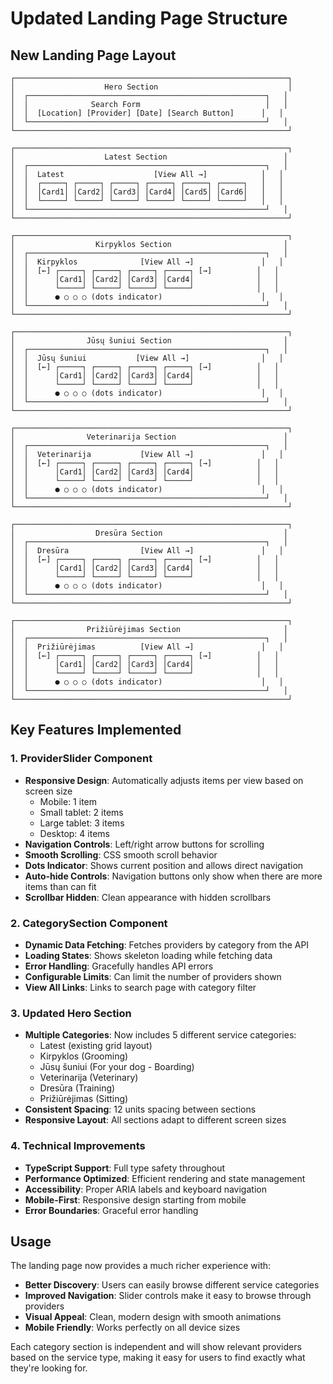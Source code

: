 # Updated Landing Page Structure

## New Landing Page Layout

```
┌─────────────────────────────────────────────────────────────┐
│                    Hero Section                             │
│  ┌─────────────────────────────────────────────────────┐   │
│  │              Search Form                            │   │
│  │  [Location] [Provider] [Date] [Search Button]      │   │
│  └─────────────────────────────────────────────────────┘   │
└─────────────────────────────────────────────────────────────┘

┌─────────────────────────────────────────────────────────────┐
│                    Latest Section                          │
│  ┌─────────────────────────────────────────────────────┐   │
│  │  Latest                    [View All →]            │   │
│  │  ┌─────┐ ┌─────┐ ┌─────┐ ┌─────┐ ┌─────┐ ┌─────┐   │   │
│  │  │Card1│ │Card2│ │Card3│ │Card4│ │Card5│ │Card6│   │   │
│  │  └─────┘ └─────┘ └─────┘ └─────┘ └─────┘ └─────┘   │   │
│  └─────────────────────────────────────────────────────┘   │
└─────────────────────────────────────────────────────────────┘

┌─────────────────────────────────────────────────────────────┐
│                  Kirpyklos Section                         │
│  ┌─────────────────────────────────────────────────────┐   │
│  │  Kirpyklos              [View All →]               │   │
│  │  [←] ┌─────┐ ┌─────┐ ┌─────┐ ┌─────┐ [→]          │   │
│  │      │Card1│ │Card2│ │Card3│ │Card4│              │   │
│  │      └─────┘ └─────┘ └─────┘ └─────┘              │   │
│  │      ● ○ ○ ○ (dots indicator)                      │   │
│  └─────────────────────────────────────────────────────┘   │
└─────────────────────────────────────────────────────────────┘

┌─────────────────────────────────────────────────────────────┐
│                Jūsų šuniui Section                         │
│  ┌─────────────────────────────────────────────────────┐   │
│  │  Jūsų šuniui           [View All →]                │   │
│  │  [←] ┌─────┐ ┌─────┐ ┌─────┐ ┌─────┐ [→]          │   │
│  │      │Card1│ │Card2│ │Card3│ │Card4│              │   │
│  │      └─────┘ └─────┘ └─────┘ └─────┘              │   │
│  │      ● ○ ○ ○ (dots indicator)                      │   │
│  └─────────────────────────────────────────────────────┘   │
└─────────────────────────────────────────────────────────────┘

┌─────────────────────────────────────────────────────────────┐
│                Veterinarija Section                        │
│  ┌─────────────────────────────────────────────────────┐   │
│  │  Veterinarija           [View All →]               │   │
│  │  [←] ┌─────┐ ┌─────┐ ┌─────┐ ┌─────┐ [→]          │   │
│  │      │Card1│ │Card2│ │Card3│ │Card4│              │   │
│  │      └─────┘ └─────┘ └─────┘ └─────┘              │   │
│  │      ● ○ ○ ○ (dots indicator)                      │   │
│  └─────────────────────────────────────────────────────┘   │
└─────────────────────────────────────────────────────────────┘

┌─────────────────────────────────────────────────────────────┐
│                  Dresūra Section                           │
│  ┌─────────────────────────────────────────────────────┐   │
│  │  Dresūra                [View All →]               │   │
│  │  [←] ┌─────┐ ┌─────┐ ┌─────┐ ┌─────┐ [→]          │   │
│  │      │Card1│ │Card2│ │Card3│ │Card4│              │   │
│  │      └─────┘ └─────┘ └─────┘ └─────┘              │   │
│  │      ● ○ ○ ○ (dots indicator)                      │   │
│  └─────────────────────────────────────────────────────┘   │
└─────────────────────────────────────────────────────────────┘

┌─────────────────────────────────────────────────────────────┐
│                Prižiūrėjimas Section                       │
│  ┌─────────────────────────────────────────────────────┐   │
│  │  Prižiūrėjimas          [View All →]               │   │
│  │  [←] ┌─────┐ ┌─────┐ ┌─────┐ ┌─────┐ [→]          │   │
│  │      │Card1│ │Card2│ │Card3│ │Card4│              │   │
│  │      └─────┘ └─────┘ └─────┘ └─────┘              │   │
│  │      ● ○ ○ ○ (dots indicator)                      │   │
│  └─────────────────────────────────────────────────────┘   │
└─────────────────────────────────────────────────────────────┘
```

## Key Features Implemented

### 1. ProviderSlider Component

- **Responsive Design**: Automatically adjusts items per view based on screen
  size
  - Mobile: 1 item
  - Small tablet: 2 items
  - Large tablet: 3 items
  - Desktop: 4 items
- **Navigation Controls**: Left/right arrow buttons for scrolling
- **Smooth Scrolling**: CSS smooth scroll behavior
- **Dots Indicator**: Shows current position and allows direct navigation
- **Auto-hide Controls**: Navigation buttons only show when there are more items
  than can fit
- **Scrollbar Hidden**: Clean appearance with hidden scrollbars

### 2. CategorySection Component

- **Dynamic Data Fetching**: Fetches providers by category from the API
- **Loading States**: Shows skeleton loading while fetching data
- **Error Handling**: Gracefully handles API errors
- **Configurable Limits**: Can limit the number of providers shown
- **View All Links**: Links to search page with category filter

### 3. Updated Hero Section

- **Multiple Categories**: Now includes 5 different service categories:
  - Latest (existing grid layout)
  - Kirpyklos (Grooming)
  - Jūsų šuniui (For your dog - Boarding)
  - Veterinarija (Veterinary)
  - Dresūra (Training)
  - Prižiūrėjimas (Sitting)
- **Consistent Spacing**: 12 units spacing between sections
- **Responsive Layout**: All sections adapt to different screen sizes

### 4. Technical Improvements

- **TypeScript Support**: Full type safety throughout
- **Performance Optimized**: Efficient rendering and state management
- **Accessibility**: Proper ARIA labels and keyboard navigation
- **Mobile-First**: Responsive design starting from mobile
- **Error Boundaries**: Graceful error handling

## Usage

The landing page now provides a much richer experience with:

- **Better Discovery**: Users can easily browse different service categories
- **Improved Navigation**: Slider controls make it easy to browse through
  providers
- **Visual Appeal**: Clean, modern design with smooth animations
- **Mobile Friendly**: Works perfectly on all device sizes

Each category section is independent and will show relevant providers based on
the service type, making it easy for users to find exactly what they're looking
for.

